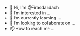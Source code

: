 - 👋 Hi, I’m @Firasdandach
- 👀 I’m interested in ...
- 🌱 I’m currently learning ...
- 💞️ I’m looking to collaborate on ...
- 📫 How to reach me ...

<!---
Firasdandach/Firasdandach is a ✨ special ✨ repository because its `README.md` (this file) appears on your GitHub profile.
You can click the Preview link to take a look at your changes.
--->
